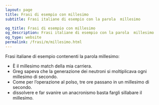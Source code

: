 ```yaml
---
layout: page
title: Frasi di esempio con millesimo 
subtitle: Frasi italiane di esempio con la parola  millesimo

og_title: Frasi di esempio con millesimo 
og_description: Frasi italiane di esempio con la parola  millesimo
og_type: website
permalink: /frasi/m/millesimo.html
---
```


Frasi italiane di esempio contenenti la parola millesimo:


- È il millesimo match della mia carriera.
- Greg sapeva che la generazione dei neutroni si moltiplicava ogni millesimo di secondo.
- Come per l’operazione al polso, tre ore passano in un millesimo di secondo.
- dissolvere e far svanire un anacronismo basta fargli sillabare il millesimo.
